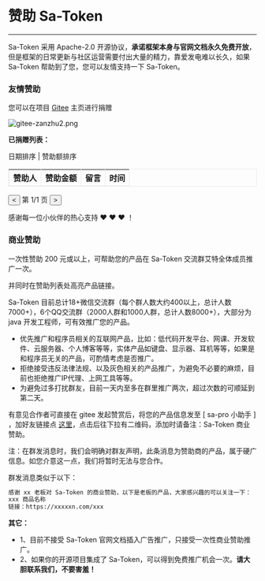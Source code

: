 # 赞助 Sa-Token

--- 

Sa-Token 采用 Apache-2.0 开源协议，**承诺框架本身与官网文档永久免费开放**，
但是框架的日常更新与社区运营需要付出大量的精力，靠爱发电难以长久，如果 Sa-Token 帮助到了您，您可以友情支持一下 Sa-Token。


### 友情赞助

您可以在项目 [Gitee](https://gitee.com/dromara/sa-token) 主页进行捐赠

![gitee-zanzhu2.png](https://oss.dev33.cn/sa-token/doc/gitee-zanzhu2.png)



**已捐赠列表：**

<div class="zanzhu-box">
<div class="zanzhu-sort-box">
	<span class="zanzhu-sort-btn zz-sort-native" sort-value="1">日期排序</span>
	<span> | </span>
	<span class="zanzhu-sort-btn" sort-value="2">赞助额排序</span>
</div>
<table class="zanzhu-table" cellspacing="0" border="1" bordercolor="e9e9e9">
	<thead>
		<tr>
			<th>赞助人</th>
			<th>赞助金额</th>
			<th>留言</th>
			<th>时间</th>
		</tr>
	</thead>
	<tbody>
	</tbody>
</table>
<!-- 一些按钮 -->
<div class="zz-btn-box">
	<button onclick="prevPageRDT()"> < </button>
	<span class="zz-pageInfo">第 1/1 页</span>
	<button onclick="nextPageRDT()"> > </button>
</div>
</div>

感谢每一位小伙伴的热心支持 ❤️ ❤️ ❤️ ！



### 商业赞助

一次性赞助 200 元或以上，可帮助您的产品在 Sa-Token 交流群艾特全体成员推广一次。

并同时在赞助列表处高亮产品链接。

Sa-Token 目前总计18+微信交流群（每个群人数大约400以上，总计人数7000+），6个QQ交流群（2000人群和1000人群，总计人数8000+），大部分为 java 开发工程师，可有效推广您的产品。

- 优先推广和程序员相关的互联网产品，比如：低代码开发平台、网课、开发软件、云服务器、个人博客等等，实体产品如键盘、显示器、耳机等等，如果是和程序员无关的产品，可酌情考虑是否推广。
- 拒绝接受违反法律法规、以及灰色相关的产品推广，为避免不必要的麻烦，目前也拒绝推广IP代理、上网工具等等。
- 为避免过多打扰群友，目前一天内至多在群里推广两次，超过次数的可顺延到第二天。

有意见合作者可直接在 gitee 发起赞赏后，将您的产品信息发至 [ sa-pro 小助手 ] ，加好友链接点 [这里](http://sa-pro.dev33.cn/)，点击后往下拉有二维码，添加时请备注：Sa-Token 商业赞助。

注：在群发消息时，我们会明确对群友声明，此条消息为赞助商的产品，属于硬广信息。如您介意这一点，我们将暂时无法与您合作。

群发消息类似于以下：
``` txt
感谢 xx 老板对 Sa-Token 的商业赞助，以下是老板的产品，大家感兴趣的可以关注一下：
xxx 商品名称
链接：https://xxxxxn.com/xxx 
```

**其它：**
- 1、目前不接受 Sa-Token 官网文档插入广告推广，只接受一次性商业赞助推广。
- 2、如果你的开源项目集成了 Sa-Token，可以得到免费推广机会一次。**请大胆联系我们，不要害羞！**

